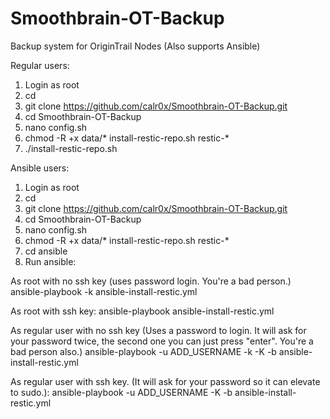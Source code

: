 # Smoothbrain-OT-Backup
Backup system for OriginTrail Nodes (Also supports Ansible)

Regular users:

1. Login as root
2. cd
3. git clone https://github.com/calr0x/Smoothbrain-OT-Backup.git
4. cd Smoothbrain-OT-Backup
5. nano config.sh
6. chmod -R +x data/* install-restic-repo.sh restic-*
7. ./install-restic-repo.sh

Ansible users:

1. Login as root
2. cd
3. git clone https://github.com/calr0x/Smoothbrain-OT-Backup.git
4. cd Smoothbrain-OT-Backup
5. nano config.sh
6. chmod -R +x data/* install-restic-repo.sh restic-*
7. cd ansible
8. Run ansible:

As root with no ssh key (uses password login. You're a bad person.)
ansible-playbook -k ansible-install-restic.yml

As root with ssh key:
ansible-playbook ansible-install-restic.yml

As regular user with no ssh key (Uses a password to login. It will ask for your password twice, the second one you can just press "enter". You're a bad person also.)
ansible-playbook -u ADD_USERNAME -k -K -b ansible-install-restic.yml

As regular user with ssh key. (It will ask for your password so it can elevate to sudo.):
ansible-playbook -u ADD_USERNAME -K -b ansible-install-restic.yml
